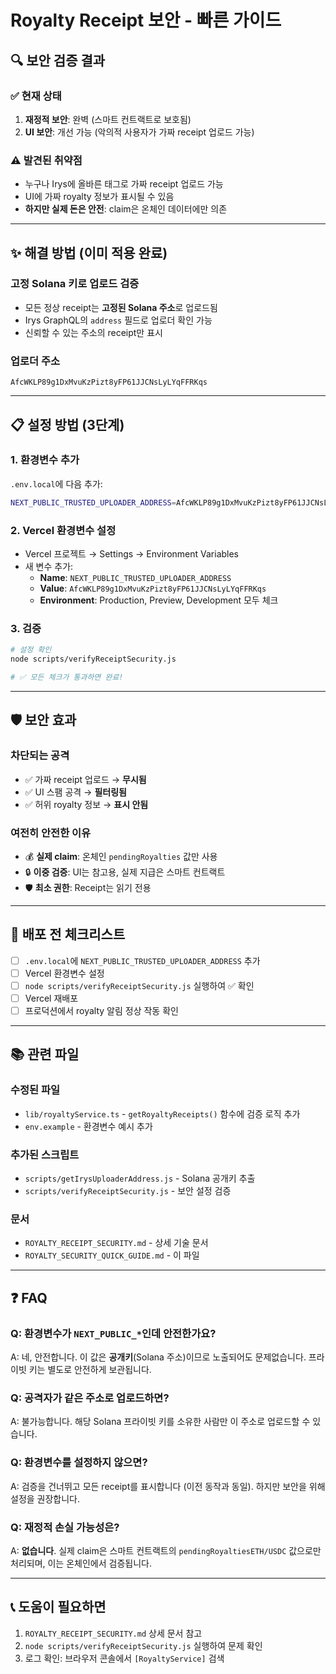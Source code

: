 # Royalty Receipt 보안 - 빠른 가이드

## 🔍 보안 검증 결과

### ✅ 현재 상태
1. **재정적 보안**: 완벽 (스마트 컨트랙트로 보호됨)
2. **UI 보안**: 개선 가능 (악의적 사용자가 가짜 receipt 업로드 가능)

### ⚠️ 발견된 취약점
- 누구나 Irys에 올바른 태그로 가짜 receipt 업로드 가능
- UI에 가짜 royalty 정보가 표시될 수 있음
- **하지만 실제 돈은 안전**: claim은 온체인 데이터에만 의존

---

## ✨ 해결 방법 (이미 적용 완료)

### 고정 Solana 키로 업로드 검증
- 모든 정상 receipt는 **고정된 Solana 주소**로 업로드됨
- Irys GraphQL의 `address` 필드로 업로더 확인 가능
- 신뢰할 수 있는 주소의 receipt만 표시

### 업로더 주소
```
AfcWKLP89g1DxMvuKzPizt8yFP61JJCNsLyLYqFFRKqs
```

---

## 📋 설정 방법 (3단계)

### 1. 환경변수 추가
`.env.local`에 다음 추가:
```bash
NEXT_PUBLIC_TRUSTED_UPLOADER_ADDRESS=AfcWKLP89g1DxMvuKzPizt8yFP61JJCNsLyLYqFFRKqs
```

### 2. Vercel 환경변수 설정
- Vercel 프로젝트 → Settings → Environment Variables
- 새 변수 추가:
  - **Name**: `NEXT_PUBLIC_TRUSTED_UPLOADER_ADDRESS`
  - **Value**: `AfcWKLP89g1DxMvuKzPizt8yFP61JJCNsLyLYqFFRKqs`
  - **Environment**: Production, Preview, Development 모두 체크

### 3. 검증
```bash
# 설정 확인
node scripts/verifyReceiptSecurity.js

# ✅ 모든 체크가 통과하면 완료!
```

---

## 🛡️ 보안 효과

### 차단되는 공격
- ✅ 가짜 receipt 업로드 → **무시됨**
- ✅ UI 스팸 공격 → **필터링됨**
- ✅ 허위 royalty 정보 → **표시 안됨**

### 여전히 안전한 이유
- 💰 **실제 claim**: 온체인 `pendingRoyalties` 값만 사용
- 🔒 **이중 검증**: UI는 참고용, 실제 지급은 스마트 컨트랙트
- 🛡️ **최소 권한**: Receipt는 읽기 전용

---

## 🚀 배포 전 체크리스트

- [ ] `.env.local`에 `NEXT_PUBLIC_TRUSTED_UPLOADER_ADDRESS` 추가
- [ ] Vercel 환경변수 설정
- [ ] `node scripts/verifyReceiptSecurity.js` 실행하여 ✅ 확인
- [ ] Vercel 재배포
- [ ] 프로덕션에서 royalty 알림 정상 작동 확인

---

## 📚 관련 파일

### 수정된 파일
- `lib/royaltyService.ts` - `getRoyaltyReceipts()` 함수에 검증 로직 추가
- `env.example` - 환경변수 예시 추가

### 추가된 스크립트
- `scripts/getIrysUploaderAddress.js` - Solana 공개키 추출
- `scripts/verifyReceiptSecurity.js` - 보안 설정 검증

### 문서
- `ROYALTY_RECEIPT_SECURITY.md` - 상세 기술 문서
- `ROYALTY_SECURITY_QUICK_GUIDE.md` - 이 파일

---

## ❓ FAQ

### Q: 환경변수가 `NEXT_PUBLIC_*`인데 안전한가요?
A: 네, 안전합니다. 이 값은 **공개키**(Solana 주소)이므로 노출되어도 문제없습니다. 프라이빗 키는 별도로 안전하게 보관됩니다.

### Q: 공격자가 같은 주소로 업로드하면?
A: 불가능합니다. 해당 Solana 프라이빗 키를 소유한 사람만 이 주소로 업로드할 수 있습니다.

### Q: 환경변수를 설정하지 않으면?
A: 검증을 건너뛰고 모든 receipt를 표시합니다 (이전 동작과 동일). 하지만 보안을 위해 설정을 권장합니다.

### Q: 재정적 손실 가능성은?
A: **없습니다**. 실제 claim은 스마트 컨트랙트의 `pendingRoyaltiesETH/USDC` 값으로만 처리되며, 이는 온체인에서 검증됩니다.

---

## 📞 도움이 필요하면

1. `ROYALTY_RECEIPT_SECURITY.md` 상세 문서 참고
2. `node scripts/verifyReceiptSecurity.js` 실행하여 문제 확인
3. 로그 확인: 브라우저 콘솔에서 `[RoyaltyService]` 검색

